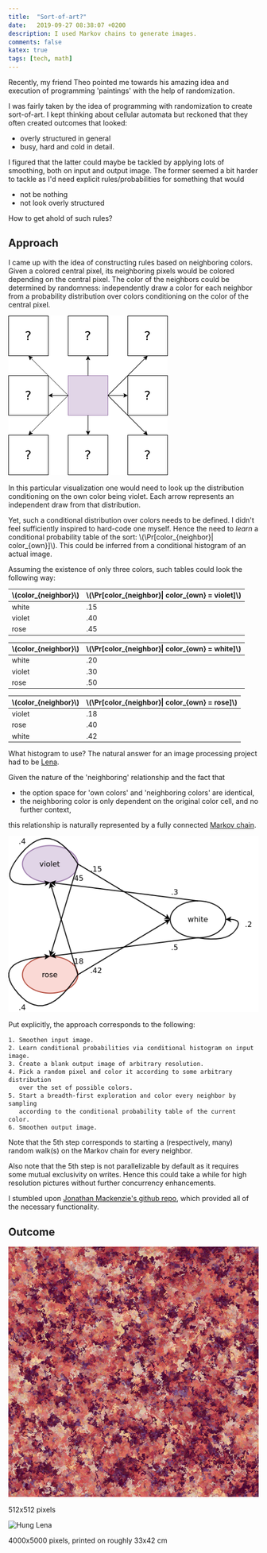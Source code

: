 ```yaml
---
title:  "Sort-of-art?"
date:   2019-09-27 08:38:07 +0200
description: I used Markov chains to generate images.
comments: false
katex: true
tags: [tech, math]
---
```


Recently, my friend Theo pointed me towards his amazing idea and execution of programming 'paintings' with the help of randomization.

I was fairly taken by the idea of programming with randomization to create sort-of-art. I kept thinking about cellular automata but reckoned that they often created outcomes that looked:
- overly structured in general
- busy, hard and cold in detail.

I figured that the latter could maybe be tackled by applying lots of smoothing, both on input and output image. The former seemed a bit harder to tackle as I'd need explicit rules/probabilities for something that would
- not be nothing
- not look overly structured

How to get ahold of such rules?

## Approach

I came up with the idea of constructing rules based on neighboring colors. Given a colored central pixel, its neighboring pixels would be colored depending on the central pixel. The color of the neighbors could be determined by randomness: independently draw a color for each neighbor from a probability distribution over colors conditioning on the color of the central pixel.

![Neighboring pixels](/imgs/neighbors.png)

In this particular visualization one would need to look up the distribution conditioning on the own color being violet. Each arrow represents an independent draw from that distribution.

Yet, such a conditional distribution over colors needs to be defined. I didn't feel sufficiently inspired to hard-code one myself. Hence the need to _learn_ a conditional probability table of the sort: \\(\Pr[color_{neighbor}\| color_{own}]\\). This could be inferred from a conditional histogram of an actual image.

Assuming the existence of only three colors, such tables could look the following way:

|\\(color_{neighbor}\\)|\\(\Pr[color_{neighbor}\| color_{own} = violet]\\)|
|----------|-------------|
| white | .15 |
| violet | .40 |
| rose | .45 |

|\\(color_{neighbor}\\)|\\(\Pr[color_{neighbor}\| color_{own} = white]\\)|
|----------|-------------|
| white | .20 |
| violet | .30 |
| rose | .50 |

|\\(color_{neighbor}\\)|\\(\Pr[color_{neighbor}\| color_{own} = rose]\\)|
|----------|-------------|
| violet | .18 |
| rose | .40 |
| white | .42 |


What histogram to use? The natural answer for an image processing project had to be [Lena](https://en.wikipedia.org/wiki/Lenna).

Given the nature of the 'neighboring' relationship and the fact that
- the option space for 'own colors' and 'neighboring colors' are identical,
- the neighboring color is only dependent on the original color cell, and no further context,

this relationship is naturally represented by a fully connected [Markov chain](https://en.wikipedia.org/wiki/Markov_chain).

![Markov chain](/imgs/mc.png)

Put explicitly, the approach corresponds to the following:

```
1. Smoothen input image.
2. Learn conditional probabilities via conditional histogram on input image.
3. Create a blank output image of arbitrary resolution.
4. Pick a random pixel and color it according to some arbitrary distribution
   over the set of possible colors.
5. Start a breadth-first exploration and color every neighbor by sampling
   according to the conditional probability table of the current color.
6. Smoothen output image.
```

Note that the 5th step corresponds to starting a (respectively, many) random walk(s) on the Markov chain for every neighbor.

Also note that the 5th step is not parallelizable by default as it requires some mutual exclusivity on writes. Hence this could take a while for high resolution pictures without further concurrency enhancements.

I stumbled upon [Jonathan Mackenzie's github repo](https://github.com/JonnoFTW/markov-img-gen), which provided all of the necessary functionality.

## Outcome

![Deconstructed Lena](/imgs/deconstructed_lena.png)

512x512 pixels

![Hung Lena](/imgs/hung_lena.png)

4000x5000 pixels, printed on roughly 33x42 cm
